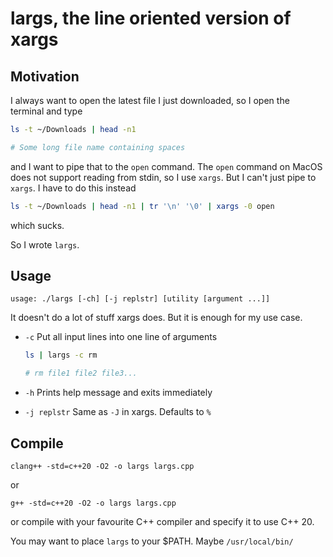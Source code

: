 # largs, the line oriented version of xargs

## Motivation

I always want to open the latest file I just downloaded, so I open the terminal
and type

```sh
ls -t ~/Downloads | head -n1

# Some long file name containing spaces
```

and I want to pipe that to the `open` command. The `open` command on MacOS does
not support reading from stdin, so I use `xargs`. But I can't just pipe to
`xargs`. I have to do this instead

```sh
ls -t ~/Downloads | head -n1 | tr '\n' '\0' | xargs -0 open
```

which sucks.

So I wrote `largs`.

## Usage

```
usage: ./largs [-ch] [-j replstr] [utility [argument ...]]
```

It doesn't do a lot of stuff xargs does. But it is enough for my use case.

- `-c`
  Put all input lines into one line of arguments

  ```sh
  ls | largs -c rm

  # rm file1 file2 file3...
  ```

- `-h`
  Prints help message and exits immediately

- `-j replstr`
  Same as `-J` in xargs. Defaults to `%`

## Compile

```
clang++ -std=c++20 -O2 -o largs largs.cpp
```

or 

```
g++ -std=c++20 -O2 -o largs largs.cpp
```

or compile with your favourite C++ compiler and specify it to use C++ 20.

You may want to place `largs` to your $PATH. Maybe `/usr/local/bin/`
